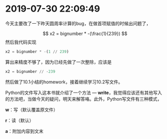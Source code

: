 # 2019-07-30 22:09:49



今天主要改了一下昨天圆周率计算的bug，在做首项赋值的时候出问题了，


$$
x2 = bignumber * -(\frac{1}{239})
$$
然后我代码实现

```python
x2 = bignumber * -(1 // 239)
```



算出来精度不够了，因为已经先做了一次整除，应该是

```python
x2 = bignumber // -239
```





然后做了10.1小结的homework，接着继续学习10.2写文件。



Python的文件写入这本书就介绍了一个方法 — **write**，我觉得应该还有其他写入的方法吧，当做今天的疑问，明天来解答咯。此外，Python写文件有三种模式，

**w**：写（默认覆盖原文件）

**r**：读（默认）

**a**：附加内容到文末

